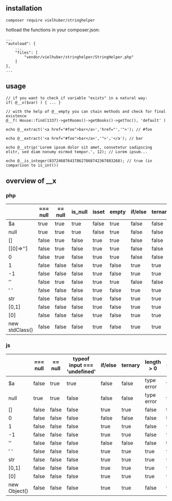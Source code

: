 ## installation
```
composer require vielhuber/stringhelper
```

hotload the functions in your composer.json:
```
...
"autoload": {
	...
    "files": [
        "vendor/vielhuber/stringhelper/StringHelper.php"
    ]
},
...
```

## usage
```
// if you want to check if variable "exists" in a natural way:
if( @__x($var) ) { ... }

// with the help of @__empty you can chain methods and check for final existence
@__f( House::find(1337)->getRooms()->getBooks()->getToc(), 'default' )

echo @__extract('<a href="#foo">bar</a>','href="','">'); // #foo

echo @__extract('<a href="#foo">bar</a>','">','</a'); // bar

echo @__strip('Lorem ipsum dolor sit amet, consetetur sadipscing elitr, sed diam nonumy eirmod tempor.', 12); // Lorem ipsum...

echo @__is_integer(8372468764378627868742367883268); // true (in comparison to is_int())
```

## overview of __x

### php

| | === null | == null | is_null | isset | empty | if/else | ternary | count > 0 | == '' | === '' | @__x |
| --- | --- | --- | --- | --- | --- | --- | --- | --- | --- | --- | --- |
| $a | true | true | true | false | true | false | false | false | true | false | false |
| null | true | true | true | false | true | false | false | false | true | false | false |
| [] | false | true | false | true | true | false | false | false | false | false | false |
| [[0]=>''] | false | true | false | true | true | false | false | false | false | false | false |
| 0 | false | true | false | true | true | false | false | true | true | false | true |
| 1 | false | false | false | true | false | true | true | true | false | false | true |
| -1 | false | false | false | true | false | true | true | true | false | false | true |
| '' | false | true | false | true | true | false | false | true | true | true | false |
| ' ' | false | false | false | true | false | true | true | true | false | false | false |
| str | false | false | false | true | false | true | true | true | false | false | true |
| [0,1] | false | false | false | true | false | true | true | true | false | false | true |
| [0] | false | false | false | true | false | true | true | true | false | false | true |
| new stdClass() | false | false | false | true | false | true | true | true | false | false | false |

### js

| | === null | == null | typeof input === 'undefined' | if/else | ternary | length > 0 | == '' | === '' | __x |
| --- | --- | --- | --- | --- | --- | --- | --- | --- | --- |
| $a | false | true | true | false | false | type error | false | false | false |
| null | true | true | false | false | false | type error | false | false | false |
| [] | false | false | false | true | true | false | true | false | false |
| 0 | false | false | false | false | false | false | true | false | true |
| 1 | false | false | false | true | true | false | false | false | true |
| -1 | false | false | false | true | true | false | false | false | true |
| '' | false | false | false | false | false | false | true | true | false |
| ' ' | false | false | false | true | true | true | false | false | false |
| str | false | false | false | true | true | true | false | false | true |
| [0,1] | false | false | false | true | true | true | false | false | true |
| [0] | false | false | false | true | true | true | false | false | true |
| new Object() | false | false | false | true | true | false | false | false | false |
